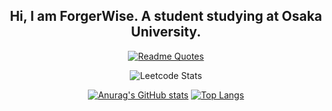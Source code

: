 <div align="center">

## Hi, I am ForgerWise. A student studying at Osaka University.

[![Readme Quotes](https://quotes-github-readme.vercel.app/api?theme=dark&quote=The%20only%20ones%20who%20should%20code%20are%20those%20who%20are%20prepared%20to%20code.
)](https://github.com/piyushsuthar/github-readme-quotes)

![Leetcode Stats](https://leetcard.jacoblin.cool/joewang85jp/?ext=heatmap)

[![Anurag's GitHub stats](https://github-readme-stats.vercel.app/api?username=ForgerWise&show_icons=true&layout=compact&hide=issues&line_height=24)](https://github.com/ForgerWise/github-readme-stats)
[![Top Langs](https://github-readme-stats.vercel.app/api/top-langs/?username=ForgerWise&layout=compact)](https://github.com/ForgerWise/github-readme-stats)

</div>
